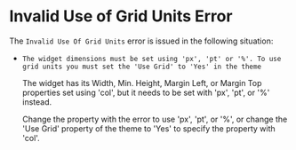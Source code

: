 # Invalid Use of Grid Units Error

The `Invalid Use Of Grid Units` error is issued in the following situation:

* `The widget dimensions must be set using 'px', 'pt' or '%'. To use grid units you must set the 'Use Grid' to 'Yes' in the theme`

    The widget has its Width, Min. Height, Margin Left, or Margin Top properties set using 'col', but it needs to be set with 'px', 'pt', or '%' instead.

    Change the property with the error to use 'px', 'pt', or '%', or change the 'Use Grid' property of the theme to 'Yes' to specify the property with 'col'.
